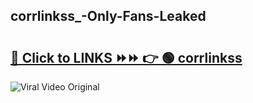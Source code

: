 
 ## corrlinkss_-Only-Fans-Leaked

# <h2><a href="https://clipsfans.com/corrlinkss_&ref=git">🔗 Click to LINKS ⏩⏩ 👉 🟢 corrlinkss  </a></h2>

<a href="https://clipsfans.com/corrlinkss_&ref=git" rel="nofollow" data-target="animated-image.originalLink"><img src="https://i.ibb.co.com/xMMVF88/686577567.gif" alt="Viral Video Original" style="max-width: 100%; display: inline-block;" data-target="animated-image.originalImage"></a>
